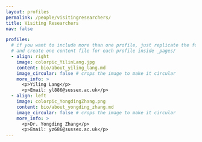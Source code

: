 ```yaml
---
layout: profiles
permalink: /people/visitingresearchers/
title: Visiting Researchers
nav: false

profiles:
  # if you want to include more than one profile, just replicate the following block
  # and create one content file for each profile inside _pages/
  - align: right
    image: colorpic_YilinLang.jpg
    content: bio/about_yiling_lang.md
    image_circular: false # crops the image to make it circular
    more_info: >
      <p>Yiling Lang</p>
      <p>Email: yl886@sussex.ac.uk</p>
  - align: left
    image: colorpic_YongdingZhang.png
    content: bio/about_yongding_zhang.md
    image_circular: false # crops the image to make it circular
    more_info: >
      <p>Dr. Yongding Zhang</p>
      <p>Email: yz686@sussex.ac.uk</p>
---
```

